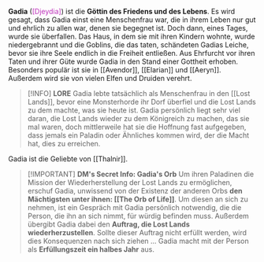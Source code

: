 **Gadia** (<font color = be32bc>[Djeydia]</font>) ist die **Göttin des Friedens und des Lebens**. Es wird gesagt, dass Gadia einst eine Menschenfrau war, die in ihrem Leben nur gut und ehrlich zu allen war, denen sie begegnet ist. Doch dann, eines Tages, wurde sie überfallen. Das Haus, in dem sie mit ihren Kindern wohnte, wurde niedergebrannt und die Goblins, die das taten, schändeten Gadias Leiche, bevor sie ihre Seele endlich in die Freiheit entließen. Aus Ehrfurcht vor ihren Taten und ihrer Güte wurde Gadia in den Stand einer Gottheit erhoben. Besonders populär ist sie in [[Avendor]], [[Elarian]] und [[Aeryn]]. Außerdem wird sie von vielen Elfen und Druiden verehrt.

>[!INFO] **LORE**
>Gadia lebte tatsächlich als Menschenfrau in den [[Lost Lands]], bevor eine Monsterhorde ihr Dorf überfiel und die Lost Lands zu dem machte, was sie heute ist. Gadia persönlich liegt sehr viel daran, die Lost Lands wieder zu dem Königreich zu machen, das sie mal waren, doch mittlerweile hat sie die Hoffnung fast aufgegeben, dass jemals ein Paladin oder Ähnliches kommen wird, der die Macht hat, dies zu erreichen.

Gadia ist die Geliebte von [[Thalnir]].

>[!IMPORTANT] **DM's Secret Info: Gadia's Orb**
>Um ihren Paladinen die Mission der Wiederherstellung der Lost Lands zu ermöglichen, erschuf Gadia, unwissend von der Existenz der anderen Orbs **den Mächtigsten unter ihnen: [[The Orb of Life]]**. Um diesen an sich zu nehmen, ist ein Gespräch mit Gadia persönlich notwendig, die die Person, die ihn an sich nimmt, für würdig befinden muss. Außerdem übergibt Gadia dabei den **Auftrag, die Lost Lands wiederherzustellen**. Sollte dieser Auftrag nicht erfüllt werden, wird dies Konsequenzen nach sich ziehen ...
>Gadia macht mit der Person als **Erfüllungszeit ein halbes Jahr** aus.

